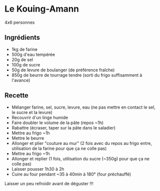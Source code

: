 Le Kouing-Amann
===============

4x6 personnes

Ingrédients
-----------
- 1kg de farine
- 500g d'eau tempérée
- 20g de sel
- 100g de sucre
- 50g de levure de boulanger (de préférence fraîche)
- 850g de beurre de tourrage tendre (sorti du frigo suffisamment à l'avance)

Recette
-------
- Mélanger farine, sel, sucre, levure, eau (ne pas mettre en contact le sel, le sucre et la levure)
- Recouvrir d'un linge humide
- Faire doubler le volume de la pâte (repos ~1h)
- Rabattre (écraser, taper sur la pâte dans le saladier)
- Mettre au frigo ~1h
- Mettre le beurre
- Allonger et plier "couture au mur" (2 fois avec du repos au frigo entre, utilisation de la farine pour que ça ne colle pas)
- Mettre au frigo ~1h
- Allonger et replier (1 fois, utilisation du sucre (~350g) pour que ça ne colle pas)
- Laisser pousser 1h30 à 2h
- Cuire au four pendant ~35 à 40min à 180° (four préchauffé)

Laisser un peu refroidir avant de déguster !!!